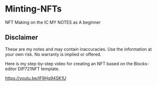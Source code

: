# Minting-NFTs

NFT Making on the IC 
MY NOTES as A beginner

## Disclaimer
These are my notes and may contain inaccuracies.
Use the information at your own risk.  No warranty is implied or offered.

Here is my step-by-step video for creating an NFT based on the Blocks-editor DIP721NFT template.

https://youtu.be/IF9Hg94SK1U

